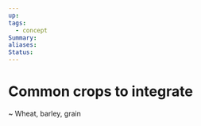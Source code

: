 ```yaml
---
up: 
tags:
  - concept
Summary: 
aliases: 
Status:
---
```

# Common crops to integrate
~
Wheat, barley, grain
<!--SR:!2025-03-13,3,250-->